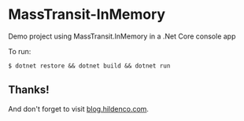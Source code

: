 # MassTransit-InMemory
Demo project using MassTransit.InMemory in a .Net Core console app

To run:

	$ dotnet restore && dotnet build && dotnet run


## Thanks!
And don't forget to visit [blog.hildenco.com](http:s//blog.hildenco.com).